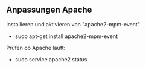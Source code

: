 ## Anpassungen Apache

Installieren und aktivieren von "apache2-mpm-event"

- sudo apt-get install apache2-mpm-event

Prüfen ob Apache läuft:

- sudo service apache2 status

